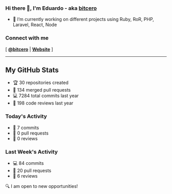 ### Hi there 👋, I'm Eduardo - aka [bitcero](https://bitcero.dev)

- 🔭 I’m currently working on different projects using Ruby, RoR, PHP, Laravel, React, Node

### Connect with me

[ [**@bitcero**](https://twitter.com/bitcero/) |
[**Website**](https://eduardocortes.mx) ]

---

<!--SECTION:stats-->
## My GitHub Stats

- 🏆 30 repositories created
- 🔀 134 merged pull requests
- 💻 7284 total commits last year
- 🧐 198 code reviews last year

### Today's Activity

- 📝 7 commits
- 🤝 0 pull requests
- 👀 0 reviews

### Last Week's Activity

- 💻 84 commits
- 🤝 20 pull requests
- 👀 6 reviews

🔍 I am open to new opportunities!
  <!--/SECTION:stats-->
